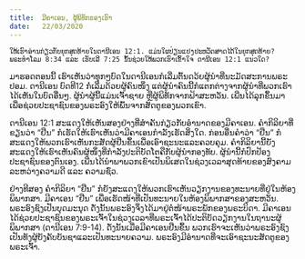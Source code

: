 ```yaml
---
title:  ມີຄາເອນ, ຜູ້ພິທັກຂອງເຮົາ
date:   22/03/2020
---
```


`ໃຫ້ເຮົາອ່ານກ່ຽວກັບຍຸກສຸດທ້າຍໃນດານີເອນ 12:1. ແມ່ນໃຜປ່ຽນແປງປະຫວັດສາດໄດ້ໃນຍຸກສຸດທ້າຍ? ພຣະທຳໂລມ 8:34 ແລະ ເຮັບເລີ 7:25 ນັ້ນຊ່ວຍໃຫ້ພວກເຮົາເຂົ້າໃຈ ດານີເອນ 12:1 ແນວໃດ?`

ມາຮອດຕອນນີ້ ເຮົາເຫັນວ່າທຸກໆບົດໃນດານີເອນກໍເລີ່ມຕົ້ນດວ້ຍຜູ້ນຳທີ່ນະມັດສະການພຣະປອມ. ດານີເອນ ບົດທີ12 ກໍ່ເລີ່ມດ້ວຍຜູ້ຄົນໜຶ່ງ ແຕ່ຜູ້ນຳຄົນນີ້ກໍແຕກຕ່າງຈາກຜູ້ນຳທີ່ພວກເຮົາໄດ້ເຫັນໃນບົດອື່ນໆ. ຜູ້ນຳຜູ້ນີ້ແມ່ນເຈົ້າຊາຍ ຫຼືຜູ້ພິທັກຈາກຟ້າສະຫວັນ. ເພີ່ນໄດ້ລຸກຂຶ້ນມາເພື່ອຊ່ວຍປະຊາຊົນຂອງພຣະອົງໃຫ້ພົ້ນຈາກສັດຕູຂອງພວກເຂົາ.

ດານີເອນ 12:1 ສະແດງໃຫ້ເຫັນສອງຢ່າງທີ່ສຳຄັນກ່ຽວກັບອຳນາດຂອງມີຄາເອນ. ຄຳກິລິຍາທີ່ຂຽນວ່າ “ຢືນ” ກໍເຮັດໃຫ້ເຮົາເຫັນວ່າມີຄາເອນກໍາລັງເຮັດສິ່ງໃດ. ກ່ອນອື່ນຄຳວ່າ “ຢືນ” ກໍສະແດງໃຫ້ພວກເຮົາເຫັນກະສັດຜູ້ຢືນຂຶ້ນເພື່ອເອົາຊະນະແລະຄວບຄຸມ. ຄຳກິລິຍານີ້ຍັງສະແດງໃຫ້ເຮົາເຫັນຄົນຜູ້ໜຶ່ງທີ່ກຳລັງປະຕິບັດໂຕຄືກັບຜູ້ນຳກອງທັບ. ຜູ້ນຳນີ້ກໍປົກປ້ອງປະຊາຊົນຂອງຕົນເອງ. ເພີ່ນໄດ້ນຳພາພວກເຂົາເປັນພິເສດໃນຊ່ວງເວລາສຸດທ້າຍຂອງສົງຄາມລະຫວ່າງຄວາມດີ ແລະ ຄວາມຊົ່ວ.

ຢ່າງທີສອງ ຄຳກິລິຍາ “ຢືນ” ກໍຍັງສະແດງໃຫ້ພວກເຮົາເຫັນວຽກງານຂອງທະນາຍທີ່ຢູ່ໃນຫ້ອງພິພາກສາ. ມີຄາເອນ “ຢືນ” ເພື່ອເຮັດໜ້າທີ່ເປັນທະນາຍໃນຫ້ອງພິພາກສາຂອງສະຫວັນ. ພຣະອົງຊົງເປັນບຸດມະນຸດ ດັ່ງນັ້ນພຣະອົງຈຶ່ງໄດ້ມາຢູ່ຕໍ່ໜ້າພຣະພັກຂອງພຣະບິດາ. ມີຄາເອນໄດ້ຊ່ວຍປະຊາຊົນຂອງພຣະເຈົ້າໃນຊ່ວງເວລາທີ່ພຣະເຈົ້າໄດ້ປະຕິບັດວຽກງານໃນຖານະຜູ້ພິພາກສາ (ດານີເອນ 7:9-14). ດັ່ງນັ້ນເມື່ອມີຄາເອນຢືນຂຶ້ນ ພວກເຮົາຈະເຫັນວ່າພຣະອົງຊົງເປັນທັງຜູ້ບັງຄັບບັນຊາແລະເປັນທະນາຍຄວາມ. ພຣະອົງມີອຳນາດທີ່ຈະເອົາຊະນະສັດຕູຂອງພຣະເຈົ້າ.